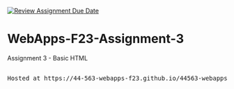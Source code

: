 [![Review Assignment Due Date](https://classroom.github.com/assets/deadline-readme-button-24ddc0f5d75046c5622901739e7c5dd533143b0c8e959d652212380cedb1ea36.svg)](https://classroom.github.com/a/q2-Q7VCy)
# WebApps-F23-Assignment-3
Assignment 3 - Basic HTML
<pre>

Hosted at https://44-563-webapps-f23.github.io/44563-webapps-f23-assignment3-Skanda40/
</pre>